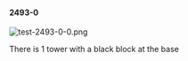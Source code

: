 #### 2493-0
![test-2493-0-0.png](https://github.com/lil-lab/nlvr/raw/master/nlvr/test/images/5/test-2493-0-0.png "test-2493-0-0.png")

There is 1 tower with a black block at the base